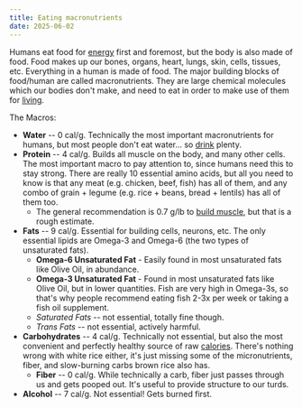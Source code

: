 ```yaml
---
title: Eating macronutrients
date: 2025-06-02
---
```

Humans eat food for [energy](/eating-calories) first and foremost, but the body is also made of food. Food makes up our bones, organs, heart, lungs, skin, cells, tissues, etc. Everything in a human is made of food. The major building blocks of food/human are called macronutrients. They are large chemical molecules which our bodies don't make, and need to eat in order to make use of them for [living](/living).

The Macros:
- **Water** -- 0 cal/g. Technically the most important macronutrients for humans, but most people don't eat water... so [drink](/drinking) plenty.
- **Protein** -- 4 cal/g. Builds all muscle on the body, and many other cells. The most important macro to pay attention to, since humans need this to stay strong. There are really 10 essential amino acids, but all you need to know is that any meat (e.g. chicken, beef, fish) has all of them, and any combo of grain + legume (e.g. rice + beans, bread + lentils) has all of them too.
	- The general recommendation is 0.7 g/lb to [build muscle](/eating-anabolic), but that is a rough estimate.
- **Fats** -- 9 cal/g. Essential for building cells, neurons, etc. The only essential lipids are Omega-3 and Omega-6 (the two types of unsaturated fats).
	- **Omega-6 Unsaturated Fat** - Easily found in most unsaturated fats like Olive Oil, in abundance.
	- **Omega-3 Unsaturated Fat** - Found in most unsaturated fats like Olive Oil, but in lower quantities. Fish are very high in Omega-3s, so that's why people recommend eating fish 2-3x per week or taking a fish oil supplement.
	- *Saturated Fats* -- not essential, totally fine though.
	- *Trans Fats* -- not essential, actively harmful.
- **Carbohydrates** -- 4 cal/g. Technically not essential, but also the most convenient and perfectly healthy source of raw [calories](/eating-calories). There's nothing wrong with white rice either, it's just missing some of the micronutrients, fiber, and slow-burning carbs brown rice also has.
	- **Fiber** -- 0 cal/g. While technically a carb, fiber just passes through us and gets pooped out. It's useful to provide structure to our turds.
- **Alcohol** -- 7 cal/g. Not essential! Gets burned first.